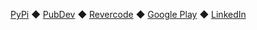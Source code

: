 [PyPi](https://pypi.org/user/rtmigo/) ◆ [PubDev](https://pub.dev/publishers/revercode.com/packages) ◆ [Revercode](https://revercode.com/) ◆ [Google Play](https://play.google.com/store/apps/developer?id=Werhal+%7C+Quiz+%26+Trivia+Games) ◆ [LinkedIn](https://www.linkedin.com/in/artg/)

